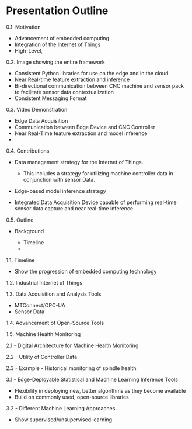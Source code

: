 # Presentation Outline

0.1. Motivation

- Advancement of embedded computing
- Integration of the Internet of Things
- High-Level, 

0.2. Image showing the entire framework

- Consistent Python libraries for use on the edge and in the cloud
- Near Real-time feature extraction and inference
- Bi-directional communication between CNC machine and sensor pack to facilitate sensor data contextualization
- Consistent Messaging Format 

0.3. Video Demonstration

- Edge Data Acquisition
- Communication between Edge Device and CNC Controller
- Near Real-Time feature extraction and model inference
- 

0.4. Contributions

  - Data management strategy for the Internet of Things. 

    - This includes a strategy for utilizing machine controller data in conjunction with sensor Data.
  
  - Edge-based model inference strategy
  - Integrated Data Acquisition Device capable of performing real-time sensor data capture and near real-time inference.

0.5. Outline

- Background 

  - Timeline
  - 
  
1.1. Timeline

- Show the progression of embedded computing technology

1.2. Industrial Internet of Things

1.3. Data Acquisition and Analysis Tools

  - MTConnect/OPC-UA
  - Sensor Data

1.4. Advancement of Open-Source Tools

1.5. Machine Health Monitoring

2.1 - Digital Architecture for Machine Health Monitoring


2.2 - Utility of Controller Data

2.3 - Example - Historical monitoring of spindle health


3.1 - Edge-Deployable Statistical and Machine Learning Inference Tools

  - Flexibility in deploying new, better algorithms as they become available
  - Build on commonly used, open-source libraries
 
3.2 - Different Machine Learning Approaches

  - Show supervised/unsupervised learning

